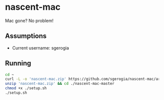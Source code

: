 # nascent-mac

Mac gone? No problem!

## Assumptions

* Current username: sgerogia

## Running

```bash
cd ~
curl -L -o 'nascent-mac.zip' https://github.com/sgerogia/nascent-mac/archive/refs/heads/master.zip
unzip 'nascent-mac.zip' && cd ./nascent-mac-master
chmod +x ./setup.sh
./setup.sh
```